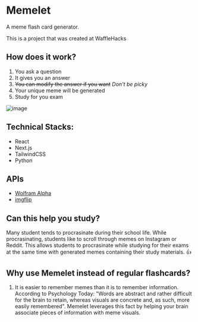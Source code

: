 # Memelet
A meme flash card generator.

This is a project that was created at WaffleHacks

## How does it work?
1. You ask a question
2. It gives you an answer
3. ~~You can modify the answer if you want~~ _Don't be picky_
4. Your unique meme will be generated
5. Study for you exam

![image](https://user-images.githubusercontent.com/61813964/131232995-1c293179-6f9c-41b5-85c4-2654bcefbfba.png)


## Technical Stacks:
* React
* Next.js
* TailwindCSS
* Python

## APIs
* [Wolfram Alpha](https://www.wolframalpha.com)
* [imgflip](https://imgflip.com)

## Can this help you study?
Many student tends to procrasinate during their school life. While procrasinating, students like to scroll through memes on Instagram or Reddit. This allows students to procrasinate while studying for their exams at the same time with generated memes containing their study materials. 👍 

## Why use Memelet instead of regular flashcards?
1) It is easier to remember memes than it is to remember information. According to Psychology Today: "Words are abstract and rather difficult for the brain to retain, whereas visuals are concrete and, as such, more easily remembered". Memelet leverages this fact by helping your brain associate pieces of information with meme visuals.
